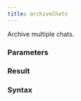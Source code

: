 ```yaml
---
title: archiveChats
---
```


Archive multiple chats.


### Parameters 



### Result 



### Syntax






